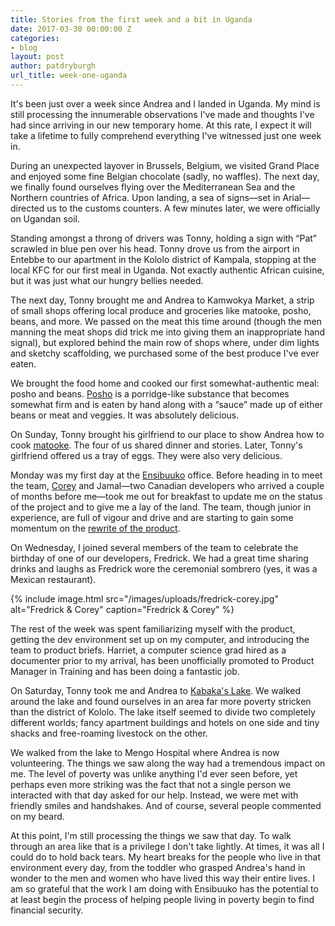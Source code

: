 ```yaml
---
title: Stories from the first week and a bit in Uganda
date: 2017-03-30 00:00:00 Z
categories:
- blog
layout: post
author: patdryburgh
url_title: week-one-uganda
---
```


It's been just over a week since Andrea and I landed in Uganda. My mind is still processing the innumerable observations I've made and thoughts I've had since arriving in our new temporary home. At this rate, I expect it will take a lifetime to fully comprehend everything I've witnessed just one week in.

During an unexpected layover in Brussels, Belgium, we visited Grand Place and enjoyed some fine Belgian chocolate (sadly, no waffles). The next day, we finally found ourselves flying over the Mediterranean Sea and the Northern countries of Africa. Upon landing, a sea of signs&mdash;set in Arial&mdash;directed us to the customs counters. A few minutes later, we were officially on Ugandan soil.

Standing amongst a throng of drivers was Tonny, holding a sign with “Pat” scrawled in blue pen over his head. Tonny drove us from the airport in Entebbe to our apartment in the Kololo district of Kampala, stopping at the local KFC for our first meal in Uganda. Not exactly authentic African cuisine, but it was just what our hungry bellies needed.

The next day, Tonny brought me and Andrea to Kamwokya Market, a strip of small shops offering local produce and groceries like matooke, posho, beans, and more. We passed on the meat this time around (though the men manning the meat shops did trick me into giving them an inappropriate hand signal), but explored behind the main row of shops where, under dim lights and sketchy scaffolding, we purchased some of the best produce I've ever eaten.

We brought the food home and cooked our first somewhat-authentic meal: posho and beans. [Posho][posho] is a porridge-like substance that becomes somewhat firm and is eaten by hand along with a “sauce” made up of either beans or meat and veggies. It was absolutely delicious.

On Sunday, Tonny brought his girlfriend to our place to show Andrea how to cook [matooke][matooke]. The four of us shared dinner and stories. Later, Tonny's girlfriend offered us a tray of eggs. They were also very delicious.

Monday was my first day at the [Ensibuuko][en] office. Before heading in to meet the team, [Corey][corey] and Jamal&mdash;two Canadian developers who arrived a couple of months before me&mdash;took me out for breakfast to update me on the status of the project and to give me a lay of the land. The team, though junior in experience, are full of vigour and drive and are starting to gain some momentum on the [rewrite of the product][rw].

On Wednesday, I joined several members of the team to celebrate the birthday of one of our developers, Fredrick. We had a great time sharing drinks and laughs as Fredrick wore the ceremonial sombrero (yes, it was a Mexican restaurant).

{% include image.html src="/images/uploads/fredrick-corey.jpg" alt="Fredrick &amp; Corey" caption="Fredrick &amp; Corey" %}

The rest of the week was spent familiarizing myself with the product, getting the dev environment set up on my computer, and introducing the team to product briefs. Harriet, a computer science grad hired as a documenter prior to my arrival, has been unofficially promoted to Product Manager in Training and has been doing a fantastic job.

On Saturday, Tonny took me and Andrea to [Kabaka's Lake][lake]. We walked around the lake and found ourselves in an area far more poverty stricken than the district of Kololo. The lake itself seemed to divide two completely different worlds; fancy apartment buildings and hotels on one side and tiny shacks and free-roaming livestock on the other.

We walked from the lake to Mengo Hospital where Andrea is now volunteering. The things we saw along the way had a tremendous impact on me. The level of poverty was unlike anything I'd ever seen before, yet perhaps even more striking was the fact that not a single person we interacted with that day asked for our help. Instead, we were met with friendly smiles and handshakes. And of course, several people commented on my beard.

At this point, I'm still processing the things we saw that day. To walk through an area like that is a privilege I don't take lightly. At times, it was all I could do to hold back tears. My heart breaks for the people who live in that environment every day, from the toddler who grasped Andrea's hand in wonder to the men and women who have lived this way their entire lives. I am so grateful that the work I am doing with Ensibuuko has the potential to at least begin the process of helping people living in poverty begin to find financial security.

[rw]: https://medium.com/@coreysan/making-sense-first-week-135df658ef8b
[en]: http://ensibuuko.com
[posho]: https://en.wikipedia.org/wiki/Ugali
[matooke]: https://en.wikipedia.org/wiki/Matoke
[corey]: https://medium.com/@coreysan
[lake]: http://fortuneofafrica.com/ug/kabakas-lake-2/